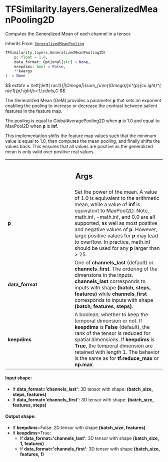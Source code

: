 # TFSimilarity.layers.GeneralizedMeanPooling2D





Computes the Generalized Mean of each channel in a tensor.

Inherits From: [`GeneralizedMeanPooling`](../../TFSimilarity/layers/GeneralizedMeanPooling.md)

```python
TFSimilarity.layers.GeneralizedMeanPooling2D(
    p: float = 1.0,
    data_format: Optional[str] = None,
    keepdims: bool = False,
    **kwargs
) -> None
```



<!-- Placeholder for "Used in" -->

$$
    extbf<i>e</i> = \left[\left(
rac<i>1}{|\Omega|}\sum_{u\in{\Omega}}x^{p}_{cu</i>
ight)^{
rac<i>1}{p}</i>
ight]_<i>c=1,\cdots,C</i>
$$

The Generalized Mean (GeM) provides a parameter <b>p</b> that sets an exponent
enabling the pooling to increase or decrease the contrast between salient
features in the feature map.

The pooling is equal to GlobalAveragePooling2D when <b>p</b> is 1.0 and equal
to MaxPool2D when <b>p</b> is <b>inf</b>.

This implementation shifts the feature map values such that the minimum
value is equal to 1.0, then computes the mean pooling, and finally shifts
the values back. This ensures that all values are positive as the
generalized mean is only valid over positive real values.

<!-- Tabular view -->
 <table class="responsive fixed orange">
<colgroup><col width="214px"><col></colgroup>
<tr><th colspan="2"><h2 class="add-link">Args</h2></th></tr>

<tr>
<td>
<b>p</b>
</td>
<td>
Set the power of the mean. A value of 1.0 is equivalent to the
arithmetic mean, while a value of <b>inf</b> is equivalent to MaxPool2D.
Note, math.inf, -math.inf, and 0.0 are all supported, as well as most
positive and negative values of <b>p</b>. However, large positive values for
<b>p</b> may lead to overflow. In practice, math.inf should be used for any
<b>p</b> larger than > 25.
</td>
</tr><tr>
<td>
<b>data_format</b>
</td>
<td>
One of <b>channels_last</b> (default) or <b>channels_first</b>. The
ordering of the dimensions in the inputs.  <b>channels_last</b>
corresponds to inputs with shape <b>(batch, steps, features)</b> while
<b>channels_first</b> corresponds to inputs with shape
<b>(batch, features, steps)</b>.
</td>
</tr><tr>
<td>
<b>keepdims</b>
</td>
<td>
A boolean, whether to keep the temporal dimension or not.
If <b>keepdims</b> is <b>False</b> (default), the rank of the tensor is reduced
for spatial dimensions.  If <b>keepdims</b> is <b>True</b>, the temporal
dimension are retained with length 1.  The behavior is the same as
for <b>tf.reduce_max</b> or <b>np.max</b>.
</td>
</tr>
</table>



#### Input shape:

- If <b>data_format='channels_last'</b>:
  3D tensor with shape:
  <b>(batch_size, steps, features)</b>
- If <b>data_format='channels_first'</b>:
  3D tensor with shape:
  <b>(batch_size, features, steps)</b>


#### Output shape:

- If <b>keepdims</b>=False:
  2D tensor with shape <b>(batch_size, features)</b>.
- If <b>keepdims</b>=True:
  - If <b>data_format='channels_last'</b>:
    3D tensor with shape <b>(batch_size, 1, features)</b>
  - If <b>data_format='channels_first'</b>:
    3D tensor with shape <b>(batch_size, features, 1)</b>


